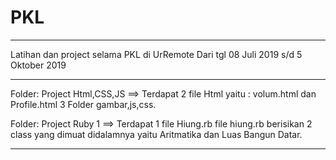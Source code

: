 # PKL
_________________________________________
Latihan dan project selama PKL di UrRemote
Dari tgl 08 Juli 2019 s/d 5 Oktober 2019
________________________________________________
Folder: Project Html,CSS,JS ==> Terdapat 2 file Html yaitu : volum.html dan Profile.html 3 Folder gambar,js,css.

Folder: Project Ruby 1 ==> Terdapat 1 file Hiung.rb file hiung.rb berisikan 2 class yang dimuat didalamnya yaitu Aritmatika dan Luas Bangun Datar.
__________________________________________________
